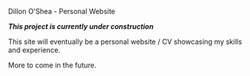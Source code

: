 Dillon O'Shea - Personal Website

***This project is currently under construction***

This site will eventually be a personal website / CV showcasing my skills and
experience.

More to come in the future. 
